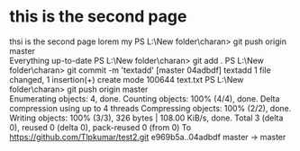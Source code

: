# this is the second page
thsi is the second page lorem my
PS L:\New folder\charan>  git push  origin master  
Everything up-to-date
PS L:\New folder\charan> git add .
PS L:\New folder\charan> git commit -m 'textadd'
[master 04adbdf] textadd
 1 file changed, 1 insertion(+)
 create mode 100644 text.txt
PS L:\New folder\charan>  git push  origin master  
Enumerating objects: 4, done.
Counting objects: 100% (4/4), done.
Delta compression using up to 4 threads
Compressing objects: 100% (2/2), done.
Writing objects: 100% (3/3), 326 bytes | 108.00 KiB/s, done.
Total 3 (delta 0), reused 0 (delta 0), pack-reused 0 (from 0)
To https://github.com/Tlpkumar/test2.git
   e969b5a..04adbdf  master -> master